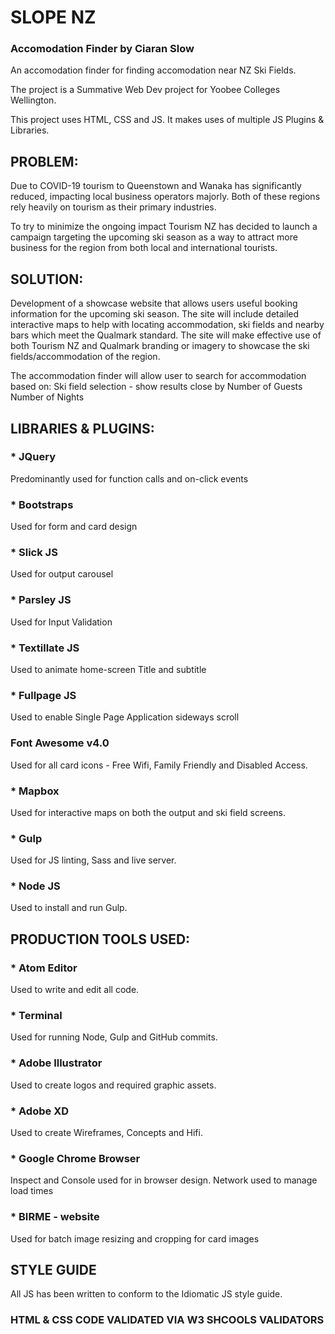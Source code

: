 # SLOPE NZ
### Accomodation Finder by Ciaran Slow

An accomodation finder for finding accomodation near NZ Ski Fields.

The project is a Summative Web Dev project for Yoobee Colleges Wellington.

This project uses HTML, CSS and JS. It makes uses of multiple JS Plugins & Libraries.





## PROBLEM:

Due to COVID-19 tourism to Queenstown and Wanaka has significantly reduced, impacting local business operators majorly. Both of these regions rely heavily on tourism as their primary industries.  

To try to minimize the ongoing impact Tourism NZ has decided to launch a campaign targeting the upcoming ski season as a way to attract more business for the region from both local and international tourists.




## SOLUTION:

Development of a showcase website that allows users useful booking information for the upcoming ski season. The site will include detailed interactive maps to help with locating accommodation, ski fields and nearby bars which meet the Qualmark standard. The site will make effective use of both Tourism NZ and Qualmark branding or imagery to showcase the ski fields/accommodation of the region.

The accommodation finder will allow user to search for accommodation based on:
Ski field selection - show results close by
Number of Guests
Number of Nights





## LIBRARIES & PLUGINS:


### * JQuery

Predominantly used for function calls and on-click events


### * Bootstraps

Used for form and card design


### * Slick JS

Used for output carousel


### * Parsley JS

Used for Input Validation


### * Textillate JS

Used to animate home-screen Title and subtitle


### * Fullpage JS

Used to enable Single Page Application sideways scroll



### Font Awesome v4.0

Used for all card icons - Free Wifi, Family Friendly and Disabled Access.


### * Mapbox

Used for interactive maps on both the output and ski field screens.


### * Gulp

Used for JS linting, Sass and live server.


### * Node JS

Used to install and run Gulp.





## PRODUCTION TOOLS USED:

### * Atom Editor

Used to write and edit all code.

### * Terminal

Used for running Node, Gulp and GitHub commits.

### * Adobe Illustrator

Used to create logos and required graphic assets.

### * Adobe XD

Used to create Wireframes, Concepts and Hifi.

### * Google Chrome Browser

Inspect and Console used for in browser design. Network used to manage load times

### * BIRME - website

Used for batch image resizing and cropping for card images





## STYLE GUIDE

All JS has been written to conform to the Idiomatic JS style guide.




### HTML & CSS CODE VALIDATED VIA W3 SHCOOLS VALIDATORS
